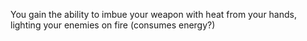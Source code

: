 You gain the ability to imbue your weapon with heat from your hands, lighting your enemies on fire (consumes energy?)